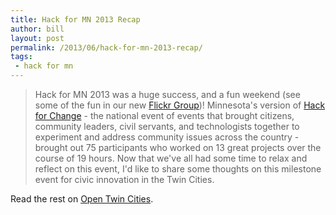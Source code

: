 ```yaml
---
title: Hack for MN 2013 Recap
author: bill
layout: post
permalink: /2013/06/hack-for-mn-2013-recap/
tags:
 - hack for mn
---
```

> Hack for MN 2013 was a huge success, and a fun weekend (see some of the fun 
> in our new [Flickr Group](http://www.flickr.com/search/groups/?m=pool&w=2264766%40N22&q=hackformn))! 
> Minnesota's version of [Hack for Change](http://hackforchange.org) - the 
> national event of events that brought citizens, community leaders, civil 
> servants, and technologists together to experiment and address community 
> issues across the country - brought out 75 participants who worked on 
> 13 great projects over the course of 19 hours. Now that we've all had some 
> time to relax and reflect on this event, I'd like to share some thoughts on 
> this milestone event for civic innovation in the Twin Cities.

Read the rest on [Open Twin Cities][1].

 [1]: http://www.opentwincities.org/2013/06/17/hack-for-mn-2013-recap/
